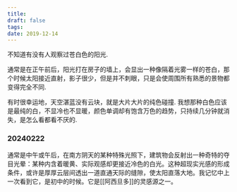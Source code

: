 ```yaml
---
title: 
draft: false
tags: 
date: 2019-12-14
---
```

不知道有没有人观察过苍白色的阳光. 

通常是在正午前后，阳光打在房子的墙上，会显出一种像隔着光雾一样的苍白，那个时候太阳接近直射，影子很少，但是并不刺眼，只是会使周围所有熟悉的景物都变得完全不同.

有时很幸运地，天空湛蓝没有云块，就是大片大片的纯色碰撞. 我想那种白色应该是最纯的白，不显冷也不显暖，颜色单调却有饱含万色的趋势，只持续几分钟就消失，是怎么看都看不厌的.


### 20240222
通常是中午或午后，在南方阴天的某种特殊光照下，建筑物会反射出一种奇特的夺目光晕：某种内含着暖黄、实际观感却更接近冷色的白光。这种超现实光感的形成条件，或许是厚厚云层间透出一道直通天际的缝隙，使太阳直落大地。我记忆中上一次看到它，是初中的时候。它是[[阿西旦多]]的灵感源之一。